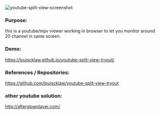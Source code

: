 ![youtube-split-view-screenshot](/youtubesplitviewtryout_thumbnail.png)

### Purpose:
this is a youtube/mpv viewer working in browser to let you monitor around 20 channel in same screen.

### Demo:

https://louiscklaw.github.io/youtube-split-view-tryout/

### References / Repositories:

https://github.com/louiscklaw/youtube-split-view-tryout

### other youtube solution:
http://afterglowplayer.com/
